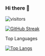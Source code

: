 ### Hi there 👋

![visitors](https://visitor-badge.glitch.me/badge?page_id=page.id)

[![GitHub Streak](https://github-readme-streak-stats.herokuapp.com?user=faizee-f&theme=dark&date_format=j%20M%5B%20Y%5D&border=DDDDDD&stroke=DDADAD)](https://git.io/streak-stats)

Top Languages

[![Top Langs](https://github-readme-stats.vercel.app/api/top-langs/?username=faizee-f&layout=compact&theme=vision-friendly-dark)](https://github.com/anuraghazra/github-readme-stats)
<!--
**faizee-f/faizee-f** is a ✨ _special_ ✨ repository because its `README.md` (this file) appears on your GitHub profile.

Here are some ideas to get you started:

- 🔭 I’m currently working on ...
- 🌱 I’m currently learning ...
- 👯 I’m looking to collaborate on ...
- 🤔 I’m looking for help with ...
- 💬 Ask me about ...
- 📫 How to reach me: ...
- 😄 Pronouns: ...
- ⚡ Fun fact: ...
-->

